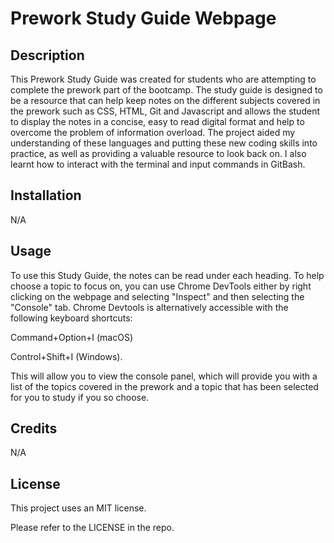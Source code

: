# Prework Study Guide Webpage

## Description

This Prework Study Guide was created for students who are attempting to complete the prework part of the bootcamp. The study guide is designed to be a resource that can help keep notes on the different subjects covered in the prework such as CSS, HTML, Git and Javascript and allows the student to display the notes in a concise, easy to read digital format and help to overcome the problem of information overload. The project aided my understanding of these languages and putting these new coding skills into practice, as well as providing a valuable resource to look back on. I also learnt how to interact with the terminal and input commands in GitBash.


## Installation

N/A

## Usage

To use this Study Guide, the notes can be read under each heading. To help choose a topic to focus on, you can use Chrome DevTools either by right clicking on the webpage and selecting "Inspect" and then selecting the "Console" tab. Chrome Devtools is alternatively accessible with the following keyboard shortcuts:

Command+Option+I (macOS)

Control+Shift+I (Windows).

This will allow you to view the console panel, which will provide you with a list of the topics covered in the prework and a topic that has been selected for you to study if you so choose.



## Credits

N/A

## License

This project uses an MIT license.

Please refer to the LICENSE in the repo.

